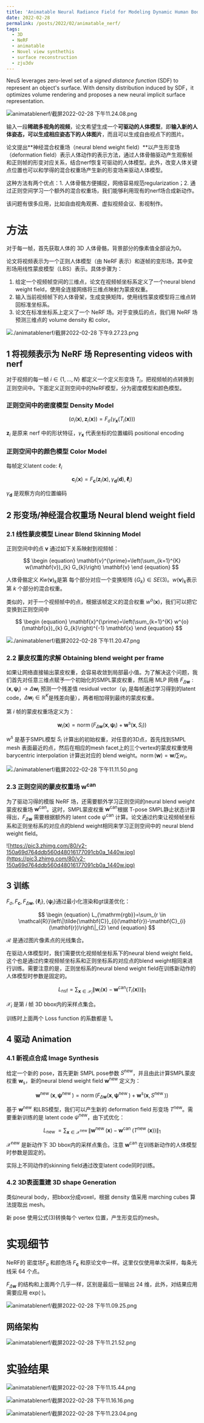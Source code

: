 ```yaml
---
title: 'Animatable Neural Radiance Field for Modeling Dynamic Human Bodies'
date: 2022-02-28
permalink: /posts/2022/02/animatable_nerf/
tags:
  - 3D
  - NeRF
  - animatable
  - Novel view synthethis
  - surface reconstruction
  - zju3dv
---
```


NeuS leverages zero-level set of a *signed distance function* (SDF) to represent an object's surface. With density distribution induced by SDF，it optimizes volume rendering and proposes a new neural implicit surface representation.


![animatablenerf/截屏2022-02-28 下午11.24.08.png](Animatable%2001f96/%E6%88%AA%E5%B1%8F2022-02-28_%E4%B8%8B%E5%8D%8811.24.08.png)

输入一段**稀疏多视角的视频**，论文希望生成一个**可驱动的人体模型**，即**输入新的人体姿态，可以生成相应姿态下的人体图片**，而且可以生成自由视点下的图片。

论文提出**神经混合权重场（neural blend weight field）**以产生形变场（deformation field）表示人体动作的表示方法，通过人体骨骼驱动产生观察帧和正则帧的形变对应关系，结合nerf恢复可驱动的人体模型。此外，改变人体关键点位置也可以和学得的混合权重场产生新的形变场来驱动人体模型。

这种方法有两个优点：1. 人体骨骼方便捕捉，网络容易规范regularization；2. 通过正则空间学习一个额外的混合权重场，我们能够利用现有的nerf场合成新动作。

该问题有很多应用，比如自由视角观赛、虚拟视频会议、影视制作。

# 方法

对于每一帧，首先获取人体的 3D 人体骨骼，背景部分的像素值全部设为0。

论文将视频表示为一个正则人体模型（由 NeRF 表示）和逐帧的变形场，其中变形场用线性蒙皮模型（LBS）表示。具体步骤为：

1. 给定一个视频帧空间的三维点，论文在视频帧坐标系定义了一个neural blend weight field，使用全连接网络将三维点映射为蒙皮权重。
2. 输入当前视频帧下的人体骨架，生成变换矩阵，使用线性蒙皮模型将三维点转回标准坐标系。
3. 论文在标准坐标系上定义了一个 NeRF 场。对于变换后的点，我们用 NeRF 场预测三维点的 volume density 和 color。

![./animatablenerf/截屏2022-02-28 下午9.27.23.png](Animatable%2001f96/%E6%88%AA%E5%B1%8F2022-02-28_%E4%B8%8B%E5%8D%889.27.23.png)

## 1 将视频表示为 NeRF 场 Representing videos with nerf

对于视频的每一帧 $i \in \{ 1, ..., N\}$ 都定义一个定义形变场 $T_i$，把视频帧的点转换到正则空间中。下面定义正则空间中的NeRF模型，分为密度模型和颜色模型。

### 正则空间中的密度模型 Density Model

$$
\begin {equation}
\left(\sigma_{i}(\mathbf{x}), \mathbf{z}_{i}(\mathbf{x})\right)=F_{\sigma}\left(\gamma_{\mathbf{x}}\left(T_{i}(\mathbf{x})\right)\right)
\end {equation}
$$

$\mathbf{z}_{i}$ 是原来 nerf 中的形状特征，$\gamma_{\mathbf{x}}$ 代表坐标的位置编码 positional encoding

### 正则空间中的颜色模型 Color Model

每帧定义latent code: ${\ell}_{i}$

$$
\begin {equation}
\mathbf{c}_{i}(\mathbf{x})=F_{\mathbf{c}}\left(\mathbf{z}_{i}(\mathbf{x}), \gamma_{\mathbf{d}}(\mathbf{d}), \boldsymbol{\ell}_{i}\right)
\end {equation}
$$

$\gamma_{\mathbf{d}}$ 是观察方向的位置编码

## 2 形变场/神经混合权重场 Neural blend weight field

### 2.1 线性蒙皮模型 Linear Blend Skinning Model

正则空间中的点 $\mathbf v$ 通过如下关系映射到视频帧：

$$
\begin {equation}
\mathbf{v}^{\prime}=\left(\sum_{k=1}^{K} w(\mathbf{v})_{k} G_{k}\right) \mathbf{v}
\end {equation}
$$

人体骨骼定义 $K$$w(\mathbf{v})_{k}$是第 每个部分对应一个变换矩阵 $\{G_k \} \in SE(3)$。$w(\mathbf{v})_{k}$表示第 $k$ 个部分的混合权重。

类似的，对于一个视频帧中的点，根据该帧定义的混合权重 $w^{o}(\mathbf{x})$，我们可以把它变换到正则空间中

$$
\begin {equation}
\mathbf{x}^{\prime}=\left(\sum_{k=1}^{K} w^{o}(\mathbf{x})_{k} G_{k}\right)^{-1} \mathbf{x}
\end {equation}
$$

![./animatablenerf/截屏2022-02-28 下午11.20.47.png](Animatable%2001f96/%E6%88%AA%E5%B1%8F2022-02-28_%E4%B8%8B%E5%8D%8811.20.47.png)

### 2.2 蒙皮权重的求解 Obtaining blend weight per frame

如果让网络直接输出蒙皮权重，会容易收敛到局部最小值。为了解决这个问题，我们首先对任意三维点赋予一个初始化的SMPL蒙皮权重，然后用 MLP 网络 $F_{\Delta \mathbf{w}}:\left(\mathbf{x}, \boldsymbol{\psi}_{i}\right) \rightarrow \Delta \mathbf{w}_{i}$ 预测一个残差值 residual vector（$\psi_{i}$ 是每帧通过学习得到的latent code，$\Delta \mathbf{w}_{i}\in \mathbb{R}^{K}$是残差向量），两者相加得到最终的蒙皮权重。

第 $i$ 帧的蒙皮权重场定义为：

$$
\begin {equation}
\mathbf{w}_{i}(\mathbf{x})=\operatorname{norm}\left(F_{\Delta \mathbf{w}}\left(\mathbf{x}, \boldsymbol{\psi}_{i}\right)+\mathbf{w}^{\mathrm{s}}\left(\mathbf{x}, S_{i}\right)\right)
\end {equation}
$$

${w}^{\mathrm{s}}$ 是基于SMPL模型 $S_i$ 计算出的初始权重，对任意的3D点，首先找到SMPL mesh 表面最近的点，然后在相应的mesh facet上的三个vertex的蒙皮权重使用 barycentric interpolation 计算出对应的 blend weight。$\operatorname{norm}(\mathbf{w})=\mathbf{w} / \sum w_{i}$。

![./animatablenerf/截屏2022-02-28 下午11.11.50.png](Animatable%2001f96/%E6%88%AA%E5%B1%8F2022-02-28_%E4%B8%8B%E5%8D%8811.11.50.png)

### 2.3 正则空间的蒙皮权重场 $\mathbf w ^\text{can}$

为了驱动习得的模版 NeRF 场，还需要额外学习正则空间的neural blend weight蒙皮权重场 $\mathbf w ^\text{can}$。这时，SMPL蒙皮权重 $\mathbf w^\text{can}$根据 T-pose SMPL静止状态计算得出，$F_{\Delta \mathbf{w}}$ 需要根据额外的 latent code   $\psi ^\text{can}$ 计算。论文通过约束让视频帧坐标系和正则坐标系的对应点的blend weight相同来学习正则空间中的 neural blend weight field。

![https://pic3.zhimg.com/80/v2-150a69d764ddb560d48016177091cb0a_1440w.jpg](https://pic3.zhimg.com/80/v2-150a69d764ddb560d48016177091cb0a_1440w.jpg)

## 3 训练

$F_{\sigma}, F_{\mathbf{c}}, F_{\Delta \mathbf{w}},\left\{\boldsymbol{\ell}_{i}\right\}, \left\{\boldsymbol{\psi}_{i}\right\}$通过最小化渲染和gt误差优化：

$$
\begin {equation}
L_{\mathrm{rgb}}=\sum_{r \in \mathcal{R}}\left\|\tilde{\mathbf{C}}_{i}(\mathbf{r})-\mathbf{C}_{i}(\mathbf{r})\right\|_{2}
\end {equation}
$$

$\mathcal{R}$ 是通过图片像素点的光线集合。

在驱动人体模型时，我们需要优化视频帧坐标系下的neural blend weight field。这个也是通过约束视频帧坐标系和正则坐标系的对应点的blend weight相同来进行训练。需要注意的是，正则坐标系的neural blend weight field在训练新动作的人体模型时参数是固定的。

$$
\begin {equation}
L_{\mathrm{nsf}}=\sum_{\mathbf{x} \in \mathcal{X}_{i}}\left\|\mathbf{w}_{i}(\mathbf{x})-\mathbf{w}^{\mathrm{can}}\left(T_{i}(\mathbf{x})\right)\right\|_{1}
\end {equation}
$$

$\mathcal{X}_i$ 是第 $i$ 帧 3D bbox内的采样点集合。

训练时上面两个 Loss function 的系数都是 1。

## 4 驱动 Animation

### 4.1 新视点合成 Image Synthesis

给定一个新的 pose，首先更新 SMPL pose参数 $S ^ \text{new}$，并且由此计算SMPL蒙皮权重 $\mathbf w_\text{s}$，新的neural blend weight field $\mathbf w^ \text{new}$ 定义为：

$$
\begin {equation}
\mathbf{w}^{\text {new }}\left(\mathbf{x}, \boldsymbol{\psi}^{\text {new }}\right)=\operatorname{norm}\left(F_{\Delta \mathbf{w}}\left(\mathbf{x}, \boldsymbol{\psi}^{\text {new }}\right)+\mathbf{w}^{\mathrm{s}}\left(\mathbf{x}, S^{\text {new }}\right)\right)
\end {equation}
$$

基于 $\mathbf w ^\text{new}$ 和LBS模型，我们可以产生新的 deformation field 形变场 $T^\text{new}$。需要重新训练的是 latent code $\psi ^ \text{new}$，由下式优化：

$$
\begin {equation}
L_{\text {new }}=\sum_{\mathbf{x} \in \mathcal{X}^{\text {new }}}\left\|\mathbf{w}^{\text {new }}(\mathbf{x})-\mathbf{w}^{\text {can }}\left(T^{\text {new }}(\mathbf{x})\right)\right\|_{1}
\end {equation}
$$

$\mathcal{X}^\text{new}$ 是新动作下 3D bbox内的采样点集合。注意 $\mathbf{w}^{\text {can }}$ 在训练新动作的人体模型时参数是固定的。

实际上不同动作的skinning field通过改变latent code同时训练。

### 4.2 3D表面重建 3D shape Generation

类似neural body，把bbox分成voxel，根据 density 值采用 marching cubes 算法提取出 mesh。

新 pose 使用公式(3)转换每个 vertex 位置，产生形变后的mesh。

# 实现细节

NeRF的 密度场F$_\sigma$ 和颜色场 $F_\mathbf c$ 和原论文中一样。这里仅仅使用单次采样，每条光线采 64 个点。

$F_{\Delta \mathbf{w}}$ 的结构和上面两个几乎一样，区别是最后一层输出 24 维，此外，对结果应用需要应用 $\text{exp}(·)$。

![animatablenerf/截屏2022-02-28 下午11.09.25.png](Animatable%2001f96/%E6%88%AA%E5%B1%8F2022-02-28_%E4%B8%8B%E5%8D%8811.09.25.png)

## 网络架构

![animatablenerf/截屏2022-02-28 下午11.21.52.png](Animatable%2001f96/%E6%88%AA%E5%B1%8F2022-02-28_%E4%B8%8B%E5%8D%8811.21.52.png)

# 实验结果

![animatablenerf/截屏2022-02-28 下午11.15.44.png](Animatable%2001f96/%E6%88%AA%E5%B1%8F2022-02-28_%E4%B8%8B%E5%8D%8811.15.44.png)

![animatablenerf/截屏2022-02-28 下午11.16.16.png](Animatable%2001f96/%E6%88%AA%E5%B1%8F2022-02-28_%E4%B8%8B%E5%8D%8811.16.16.png)

![animatablenerf/截屏2022-02-28 下午11.23.04.png](Animatable%2001f96/%E6%88%AA%E5%B1%8F2022-02-28_%E4%B8%8B%E5%8D%8811.23.04.png)